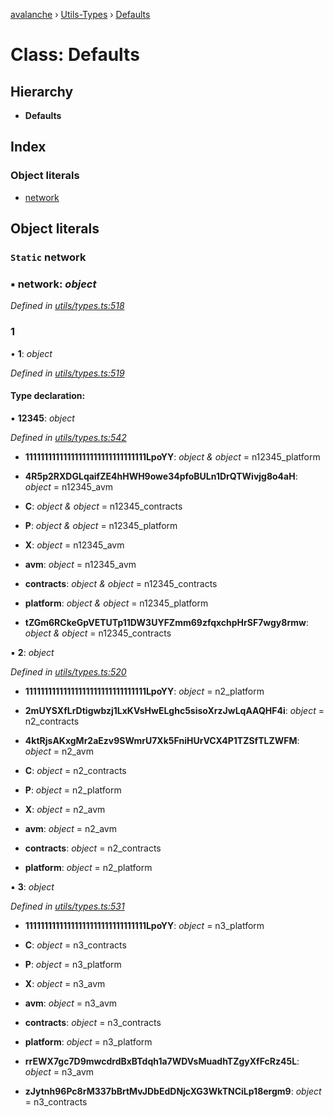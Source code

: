 [avalanche](../README.md) › [Utils-Types](../modules/utils_types.md) › [Defaults](utils_types.defaults.md)

# Class: Defaults

## Hierarchy

* **Defaults**

## Index

### Object literals

* [network](utils_types.defaults.md#static-network)

## Object literals

### `Static` network

### ▪ **network**: *object*

*Defined in [utils/types.ts:518](https://github.com/ava-labs/avalanche.js/blob/4d26b45/src/utils/types.ts#L518)*

###  1

• **1**: *object*

*Defined in [utils/types.ts:519](https://github.com/ava-labs/avalanche.js/blob/4d26b45/src/utils/types.ts#L519)*

#### Type declaration:

▪ **12345**: *object*

*Defined in [utils/types.ts:542](https://github.com/ava-labs/avalanche.js/blob/4d26b45/src/utils/types.ts#L542)*

* **11111111111111111111111111111111LpoYY**: *object & object* = n12345_platform

* **4R5p2RXDGLqaifZE4hHWH9owe34pfoBULn1DrQTWivjg8o4aH**: *object* = n12345_avm

* **C**: *object & object* = n12345_contracts

* **P**: *object & object* = n12345_platform

* **X**: *object* = n12345_avm

* **avm**: *object* = n12345_avm

* **contracts**: *object & object* = n12345_contracts

* **platform**: *object & object* = n12345_platform

* **tZGm6RCkeGpVETUTp11DW3UYFZmm69zfqxchpHrSF7wgy8rmw**: *object & object* = n12345_contracts

▪ **2**: *object*

*Defined in [utils/types.ts:520](https://github.com/ava-labs/avalanche.js/blob/4d26b45/src/utils/types.ts#L520)*

* **11111111111111111111111111111111LpoYY**: *object* = n2_platform

* **2mUYSXfLrDtigwbzj1LxKVsHwELghc5sisoXrzJwLqAAQHF4i**: *object* = n2_contracts

* **4ktRjsAKxgMr2aEzv9SWmrU7Xk5FniHUrVCX4P1TZSfTLZWFM**: *object* = n2_avm

* **C**: *object* = n2_contracts

* **P**: *object* = n2_platform

* **X**: *object* = n2_avm

* **avm**: *object* = n2_avm

* **contracts**: *object* = n2_contracts

* **platform**: *object* = n2_platform

▪ **3**: *object*

*Defined in [utils/types.ts:531](https://github.com/ava-labs/avalanche.js/blob/4d26b45/src/utils/types.ts#L531)*

* **11111111111111111111111111111111LpoYY**: *object* = n3_platform

* **C**: *object* = n3_contracts

* **P**: *object* = n3_platform

* **X**: *object* = n3_avm

* **avm**: *object* = n3_avm

* **contracts**: *object* = n3_contracts

* **platform**: *object* = n3_platform

* **rrEWX7gc7D9mwcdrdBxBTdqh1a7WDVsMuadhTZgyXfFcRz45L**: *object* = n3_avm

* **zJytnh96Pc8rM337bBrtMvJDbEdDNjcXG3WkTNCiLp18ergm9**: *object* = n3_contracts
